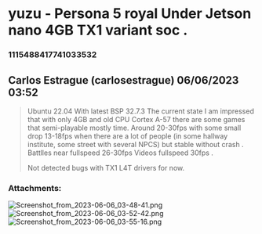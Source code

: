 # yuzu -  Persona 5 royal Under Jetson nano 4GB TX1 variant soc .
### 1115488417741033532
## Carlos Estrague (carlosestrague) 06/06/2023 03:52 

> Ubuntu 22.04
> With latest BSP 32.7.3 
> The current state  I am impressed that with only 4GB and old CPU Cortex A-57  there are some games that semi-playable mostly time.
> Around 20-30fps with some small drop 13-18fps when there are a lot of people (in some hallway institute, some street with several NPCS) but stable without crash .
> Battlles near fullspeed 26-30fps
> Videos fullspeed 30fps . 
> 
> Not detected bugs with TX1 L4T drivers for now.
### Attachments: 
![Screenshot_from_2023-06-06_03-48-41.png](https://yuzudiscordbackup.s3.us-west-2.amazonaws.com/files-media/1115488417741033532_Screenshot_from_2023-06-06_03-48-41.png)
![Screenshot_from_2023-06-06_03-52-42.png](https://yuzudiscordbackup.s3.us-west-2.amazonaws.com/files-media/1115488417741033532_Screenshot_from_2023-06-06_03-52-42.png)
![Screenshot_from_2023-06-06_03-55-16.png](https://yuzudiscordbackup.s3.us-west-2.amazonaws.com/files-media/1115488417741033532_Screenshot_from_2023-06-06_03-55-16.png)

